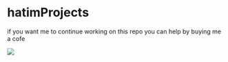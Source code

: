 # hatimProjects
if you want me to continue working on this repo you can help by buying me a cofe 


<a href="https://www.buymeacoffee.com/Plantholdercr/e/109776"><img src="https://img.buymeacoffee.com/button-api/?text=Buy me a coffee&emoji=&slug=Plantholdercr&button_colour=FFDD00&font_colour=000000&font_family=Cookie&outline_colour=000000&coffee_colour=ffffff" /></a>
